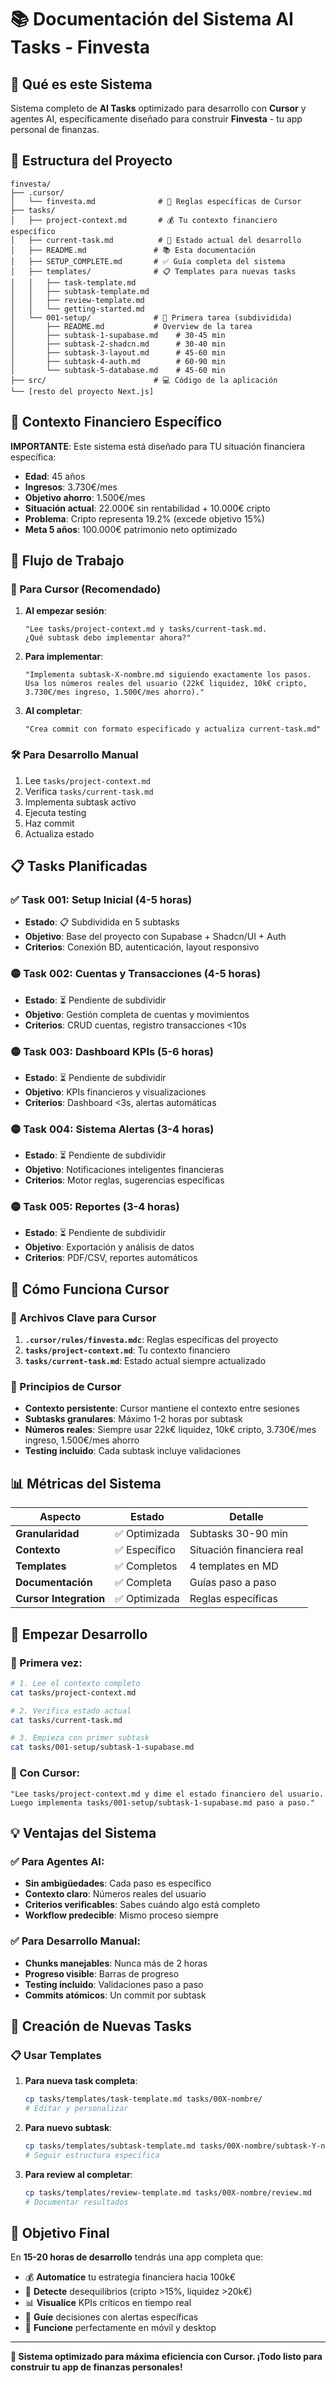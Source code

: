 # 📚 Documentación del Sistema AI Tasks - Finvesta

## 🎯 Qué es este Sistema

Sistema completo de **AI Tasks** optimizado para desarrollo con **Cursor** y agentes AI, específicamente diseñado para construir **Finvesta** - tu app personal de finanzas.

## 📂 Estructura del Proyecto

```
finvesta/
├── .cursor/
│   └── finvesta.md              # 🧠 Reglas específicas de Cursor
├── tasks/
│   ├── project-context.md       # 💰 Tu contexto financiero específico
│   ├── current-task.md          # 🎯 Estado actual del desarrollo
│   ├── README.md               # 📚 Esta documentación
│   ├── SETUP_COMPLETE.md       # ✅ Guía completa del sistema
│   ├── templates/              # 📋 Templates para nuevas tasks
│   │   ├── task-template.md
│   │   ├── subtask-template.md
│   │   ├── review-template.md
│   │   └── getting-started.md
│   └── 001-setup/              # 🔧 Primera tarea (subdividida)
│       ├── README.md           # Overview de la tarea
│       ├── subtask-1-supabase.md    # 30-45 min
│       ├── subtask-2-shadcn.md      # 30-40 min
│       ├── subtask-3-layout.md      # 45-60 min
│       ├── subtask-4-auth.md        # 60-90 min
│       └── subtask-5-database.md    # 45-60 min
├── src/                        # 💻 Código de la aplicación
└── [resto del proyecto Next.js]
```

## 🎯 Contexto Financiero Específico

**IMPORTANTE**: Este sistema está diseñado para TU situación financiera específica:

- **Edad**: 45 años
- **Ingresos**: 3.730€/mes
- **Objetivo ahorro**: 1.500€/mes
- **Situación actual**: 22.000€ sin rentabilidad + 10.000€ cripto
- **Problema**: Cripto representa 19.2% (excede objetivo 15%)
- **Meta 5 años**: 100.000€ patrimonio neto optimizado

## 🔄 Flujo de Trabajo

### 📝 Para Cursor (Recomendado)

1. **Al empezar sesión**:

   ```
   "Lee tasks/project-context.md y tasks/current-task.md.
   ¿Qué subtask debo implementar ahora?"
   ```

2. **Para implementar**:

   ```
   "Implementa subtask-X-nombre.md siguiendo exactamente los pasos.
   Usa los números reales del usuario (22k€ liquidez, 10k€ cripto, 3.730€/mes ingreso, 1.500€/mes ahorro)."
   ```

3. **Al completar**:
   ```
   "Crea commit con formato especificado y actualiza current-task.md"
   ```

### 🛠️ Para Desarrollo Manual

1. Lee `tasks/project-context.md`
2. Verifica `tasks/current-task.md`
3. Implementa subtask activo
4. Ejecuta testing
5. Haz commit
6. Actualiza estado

## 📋 Tasks Planificadas

### ✅ Task 001: Setup Inicial (4-5 horas)

- **Estado**: 📋 Subdividida en 5 subtasks
- **Objetivo**: Base del proyecto con Supabase + Shadcn/UI + Auth
- **Criterios**: Conexión BD, autenticación, layout responsivo

### 🟡 Task 002: Cuentas y Transacciones (4-5 horas)

- **Estado**: ⏳ Pendiente de subdividir
- **Objetivo**: Gestión completa de cuentas y movimientos
- **Criterios**: CRUD cuentas, registro transacciones <10s

### 🟡 Task 003: Dashboard KPIs (5-6 horas)

- **Estado**: ⏳ Pendiente de subdividir
- **Objetivo**: KPIs financieros y visualizaciones
- **Criterios**: Dashboard <3s, alertas automáticas

### 🟡 Task 004: Sistema Alertas (3-4 horas)

- **Estado**: ⏳ Pendiente de subdividir
- **Objetivo**: Notificaciones inteligentes financieras
- **Criterios**: Motor reglas, sugerencias específicas

### 🟡 Task 005: Reportes (3-4 horas)

- **Estado**: ⏳ Pendiente de subdividir
- **Objetivo**: Exportación y análisis de datos
- **Criterios**: PDF/CSV, reportes automáticos

## 🧠 Cómo Funciona Cursor

### 📁 Archivos Clave para Cursor

1. **`.cursor/rules/finvesta.mdc`**: Reglas específicas del proyecto
2. **`tasks/project-context.md`**: Tu contexto financiero
3. **`tasks/current-task.md`**: Estado actual siempre actualizado

### 🎯 Principios de Cursor

- **Contexto persistente**: Cursor mantiene el contexto entre sesiones
- **Subtasks granulares**: Máximo 1-2 horas por subtask
- **Números reales**: Siempre usar 22k€ liquidez, 10k€ cripto, 3.730€/mes ingreso, 1.500€/mes ahorro
- **Testing incluido**: Cada subtask incluye validaciones

## 📊 Métricas del Sistema

| Aspecto                | Estado        | Detalle                   |
| ---------------------- | ------------- | ------------------------- |
| **Granularidad**       | ✅ Optimizada | Subtasks 30-90 min        |
| **Contexto**           | ✅ Específico | Situación financiera real |
| **Templates**          | ✅ Completos  | 4 templates en MD         |
| **Documentación**      | ✅ Completa   | Guías paso a paso         |
| **Cursor Integration** | ✅ Optimizada | Reglas específicas        |

## 🚀 Empezar Desarrollo

### 🎯 Primera vez:

```bash
# 1. Lee el contexto completo
cat tasks/project-context.md

# 2. Verifica estado actual
cat tasks/current-task.md

# 3. Empieza con primer subtask
cat tasks/001-setup/subtask-1-supabase.md
```

### 🤖 Con Cursor:

```
"Lee tasks/project-context.md y dime el estado financiero del usuario.
Luego implementa tasks/001-setup/subtask-1-supabase.md paso a paso."
```

## 💡 Ventajas del Sistema

### ✅ Para Agentes AI:

- **Sin ambigüedades**: Cada paso es específico
- **Contexto claro**: Números reales del usuario
- **Criterios verificables**: Sabes cuándo algo está completo
- **Workflow predecible**: Mismo proceso siempre

### ✅ Para Desarrollo Manual:

- **Chunks manejables**: Nunca más de 2 horas
- **Progreso visible**: Barras de progreso
- **Testing incluido**: Validaciones paso a paso
- **Commits atómicos**: Un commit por subtask

## 🔧 Creación de Nuevas Tasks

### 📋 Usar Templates

1. **Para nueva task completa**:

   ```bash
   cp tasks/templates/task-template.md tasks/00X-nombre/
   # Editar y personalizar
   ```

2. **Para nuevo subtask**:

   ```bash
   cp tasks/templates/subtask-template.md tasks/00X-nombre/subtask-Y-nombre.md
   # Seguir estructura específica
   ```

3. **Para review al completar**:
   ```bash
   cp tasks/templates/review-template.md tasks/00X-nombre/review.md
   # Documentar resultados
   ```

## 🎯 Objetivo Final

En **15-20 horas de desarrollo** tendrás una app completa que:

- 💰 **Automatice** tu estrategia financiera hacia 100k€
- 🚨 **Detecte** desequilibrios (cripto >15%, liquidez >20k€)
- 📊 **Visualice** KPIs críticos en tiempo real
- 🎯 **Guíe** decisiones con alertas específicas
- 📱 **Funcione** perfectamente en móvil y desktop

---

**🚀 Sistema optimizado para máxima eficiencia con Cursor. ¡Todo listo para construir tu app de finanzas personales!**
